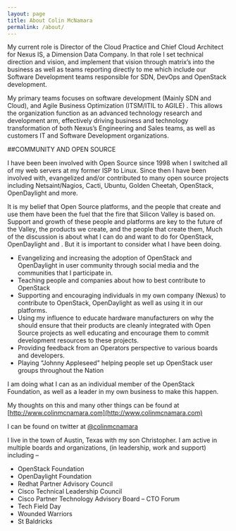 ```yaml
---
layout: page
title: About Colin McNamara
permalink: /about/
---
```

My current role is Director of the Cloud Practice and Chief Cloud Architect for Nexus IS, a Dimension Data Company. In that role I set technical direction and vision, and implement that vision through matrix’s into the business as well as teams reporting directly to me which include our Software Development teams responsible for SDN, DevOps and OpenStack development.

My primary teams focuses on software development (Mainly SDN and Cloud), and Agile Business Optimization (ITSM/ITIL to AGILE) . This allows the organization function as an  advanced technology research and development arm, effectively driving  business and technology transformation of both Nexus’s Engineering and Sales teams, as well as customers IT and Software Development organizations.

##COMMUNITY AND OPEN SOURCE

I have been been involved with Open Source since 1998 when I switched all of my web servers at my former ISP to Linux. Since then I have been involved with, evangelized and/or contributed to many open source projects including Netsaint/Nagios, Cacti, Ubuntu, Golden Cheetah, OpenStack, OpenDaylight and more.

It is my belief that Open Source platforms, and the people that create and use them have been the fuel that the fire that Silicon Valley is based on. Support and growth of these people and platforms are key to the future of the Valley, the products we create, and the people that create them, Much of the discussion is about what  I can do and want to do for OpenStack, OpenDaylight and . But it is important to consider what I have been doing.

* Evangelizing and increasing the adoption of OpenStack and OpenDaylight in user community through social media and the communities that I participate in.
* Teaching people and companies about how to best contribute to OpenStack
* Supporting and encouraging individuals in my own company (Nexus) to contribute to OpenStack, OpenDaylight as well as using it in our platforms.
* Using my influence to educate hardware manufacturers on why the should ensure that their products are cleanly integrated with Open Source projects as well educating and encourage them to commit development resources to these projects.
* Providing feedback from an Operators perspective to various boards and developers.
* Playing “Johnny Appleseed” helping people set up OpenStack user groups throughout the Nation

I am doing what I can as an individual member of the OpenStack Foundation, as well as a leader in my own business to make this happen.

My thoughts on this and many other things can be found at [http://www.colinmcnamara.com](http://www.colinmcnamara.com)

I can be found on twitter at [@colinmcnamara](http://www.twitter.com/colinmcnamara)


I live in the town of Austin, Texas with my son Christopher. I am active in multiple boards and organizations, (in leadership, work and support) including –

* OpenStack Foundation
* OpenDaylight Foundation
* Redhat Partner Advisory Council
* Cisco Technical Leadership Council
* Cisco Partner Technology Advisory Board – CTO Forum
* Tech Field Day
* Wounded Warriors
* St Baldricks